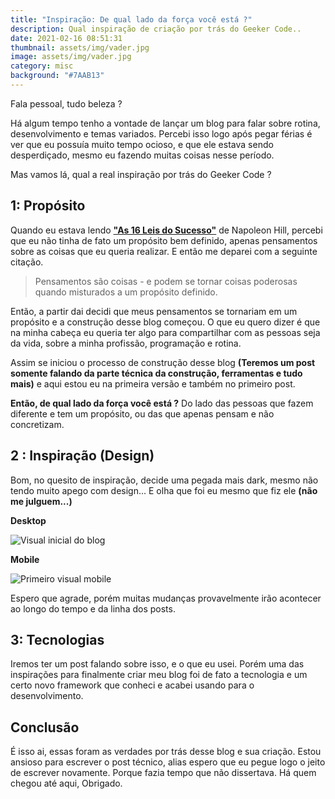 ```yaml
---
title: "Inspiração: De qual lado da força você está ?"
description: Qual inspiração de criação por trás do Geeker Code..
date: 2021-02-16 08:51:31
thumbnail: assets/img/vader.jpg
image: assets/img/vader.jpg
category: misc
background: "#7AAB13"
---
```

Fala pessoal, tudo beleza ?

Há algum tempo tenho a vontade de lançar um blog para falar sobre rotina, desenvolvimento e temas variados. Percebi isso logo após pegar férias é ver que eu possuía muito tempo ocioso, e que ele estava sendo desperdiçado, mesmo eu fazendo muitas coisas nesse período.

Mas vamos lá, qual a real inspiração por trás do Geeker Code ?

## 1: Propósito

Quando eu estava lendo **["As 16 Leis do Sucesso"](http://tijucas.sc.gov.br/conteudo/noticias/4374/as-16-leis-do-sucesso-napoleon-hill.pdf)** de Napoleon Hill, percebi que eu não tinha de fato um propósito bem definido, apenas pensamentos sobre as coisas que eu queria realizar. E então me deparei com a seguinte citação.

> Pensamentos são coisas - e podem se tornar coisas poderosas quando misturados a um propósito definido.         

Então, a partir dai decidi que meus pensamentos se tornariam em um propósito e a construção desse blog começou. O que eu quero dizer é que na minha cabeça eu queria ter algo para compartilhar com as pessoas seja da vida, sobre a minha profissão, programação e rotina.

Assim se iniciou o processo de construção desse blog **(Teremos um post somente falando da parte técnica da construção, ferramentas e tudo mais)** e aqui estou eu na primeira versão e também no primeiro post.

**Então, de qual lado da força você está ?** Do lado das pessoas que fazem diferente e tem um propósito, ou das que  apenas pensam e não concretizam.

## 2 : Inspiração (Design)

Bom, no quesito de inspiração, decide uma pegada mais dark, mesmo não tendo muito apego com design... E olha que foi eu mesmo que fiz ele **(não me julguem...)**

**Desktop**

![Visual inicial do blog](../assets/img/visual-01.png "Primeiro visual desenvolvido do blog geeker code")

**Mobile**

![Primeiro visual mobile](../assets/img/visual-01-mobile.png "Primeiro visual da versão mobile do blog")

Espero que agrade, porém muitas mudanças provavelmente irão acontecer ao longo do tempo e da linha dos posts.

## 3: Tecnologias

Iremos ter um post falando sobre isso, e o que eu usei. Porém uma das inspirações para finalmente criar meu blog foi de fato a tecnologia e um certo novo framework que conheci e acabei usando para o desenvolvimento.

## Conclusão

É isso ai, essas foram as verdades por trás desse blog e sua criação. Estou ansioso para escrever o post técnico, alias espero que eu pegue logo o jeito de escrever novamente. Porque fazia tempo que não dissertava. Há quem chegou até aqui, Obrigado.